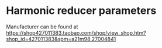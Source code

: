 # Harmonic reducer parameters
Manufacturer can be found at https://shop427011383.taobao.com/shop/view_shop.htm?shop_id=427011383&spm=a21m98.27004841 
